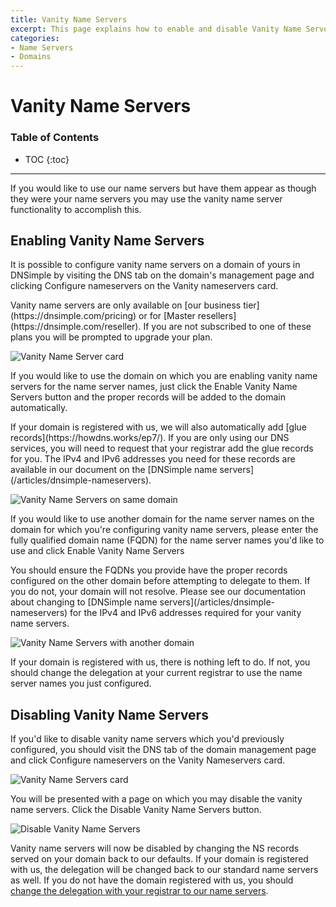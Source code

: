 ```yaml
---
title: Vanity Name Servers
excerpt: This page explains how to enable and disable Vanity Name Servers in DNSimple.
categories:
- Name Servers
- Domains
---
```


# Vanity Name Servers

### Table of Contents

* TOC
{:toc}

---

If you would like to use our name servers but have them appear as though they were your name servers you may use the vanity name server functionality to accomplish this.

## Enabling Vanity Name Servers

It is possible to configure vanity name servers on a domain of yours in DNSimple by visiting the <label>DNS</label> tab on the domain's management page and clicking <label>Configure nameservers</label> on the <label>Vanity nameservers</label> card.

<note>
Vanity name servers are only available on [our business tier](https://dnsimple.com/pricing) or for [Master resellers](https://dnsimple.com/reseller). If you are not subscribed to one of these plans you will be prompted to upgrade your plan.
</note>

![Vanity Name Server card](/files/vanity-name-servers-card.png)

If you would like to use the domain on which you are enabling vanity name servers for the name server names, just click the <label>Enable Vanity Name Servers</label> button and the proper records will be added to the domain automatically.

<note>
If your domain is registered with us, we will also automatically add [glue records](https://howdns.works/ep7/). If you are only using our DNS services, you will need to request that your registrar add the glue records for you. The IPv4 and IPv6 addresses you need for these records are available in our document on the [DNSimple name servers](/articles/dnsimple-nameservers).
</note>

![Vanity Name Servers on same domain](/files/vanity-name-servers-same-domain.png)

If you would like to use another domain for the name server names on the domain for which you're configuring vanity name servers, please enter the fully qualified domain name (FQDN) for the name server names you'd like to use and click <label>Enable Vanity Name Servers</label>

<warning>
You should ensure the FQDNs you provide have the proper records configured on the other domain before attempting to delegate to them. If you do not, your domain will not resolve. Please see our documentation about changing to [DNSimple name servers](/articles/dnsimple-nameservers) for the IPv4 and IPv6 addresses required for your vanity name servers.
</warning>

![Vanity Name Servers with another domain](/files/vanity-name-servers-other-domain.png)

If your domain is registered with us, there is nothing left to do. If not, you should change the delegation at your current registrar to use the name server names you just configured.

## Disabling Vanity Name Servers

If you'd like to disable vanity name servers which you'd previously configured, you should visit the <label>DNS</label> tab of the domain management page and click <label>Configure nameservers</label> on the <label>Vanity Nameservers</label> card.

![Vanity Name Servers card](/files/vanity-name-servers-card.png)

You will be presented with a page on which you may disable the vanity name servers. Click the <label>Disable Vanity Name Servers</label> button.

![Disable Vanity Name Servers](/files/vanity-name-servers-disable.png)

Vanity name servers will now be disabled by changing the NS records served on your domain back to our defaults. If your domain is registered with us, the delegation will be changed back to our standard name servers as well. If you do not have the domain registered with us, you should [change the delegation with your registrar to our name servers](http://support.dnsimple.com/articles/delegating-dnsimple-hosted).

